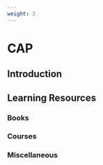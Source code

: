 ```yaml
---
weight: 3
---
```


# CAP

## Introduction



## Learning Resources



### Books

### Courses

### Miscellaneous